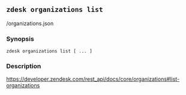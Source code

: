 ## `zdesk organizations list`

/organizations.json

### Synopsis

    zdesk organizations list [ ... ]

### Description

https://developer.zendesk.com/rest_api/docs/core/organizations#list-organizations

